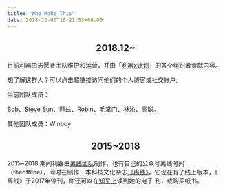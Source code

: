 ```yaml
---
title: "Who Make This"
date: 2018-12-00T16:21:53+08:00
---
```


<h2 style="text-align: center;"><strong>2018.12~</strong></h2>
目前利器由志愿者团队维护和运营，并由「<a href="https://liqi.io/x">利器x计划</a>」的各个组织者贡献内容。

想了解这群人？可以点击超链接访问他们的个人博客或社交帐户。

当前团队成员：

<a href="https://twitter.com/fm100" target="_blank">Bob</a>、<a href="https://twitter.com/way2steve">Steve Sun</a>、<a href="https://lisan.io/" target="_blank">菲兹</a>、<a href="https://dbarobin.com/" target="_blank">Robin</a>、毛掌门、<a href="https://twitter.com/Underwaternya" target="_blank">林沁</a>、高聪。

其他团队成员：Winboy
<h2 style="text-align: center;"><strong>2015~2018</strong></h2>
2015~2018 期间利器由<a href="https://weibo.com/theoffline" target="_blank">离线团队</a>制作，也有自己的公众号离线时间（theoffline），同时在制作一本科技文化杂志<a href="https://the-offline.com" target="_blank">《离线》</a>，它现在有了线上版本，《 离线》于2017年停刊，你还可以在<a href="https://www.zhihu.com/pub/specials/19550224" target="_blank">知乎上</a>读到她的电子 刊，或购买纸书。
